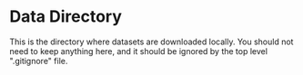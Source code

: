 # Data Directory

This is the directory where datasets are downloaded locally. You should not need
to keep anything here, and it should be ignored by the top level ".gitignore"
file.
